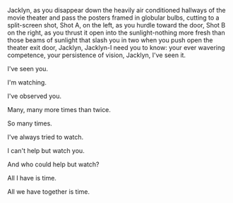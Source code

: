 Jacklyn, as you disappear down the heavily air conditioned hallways of the movie theater and pass the posters framed in globular bulbs, cutting to a split-screen shot, Shot A, on the left, as you hurdle toward the door, Shot B on the right, as you thrust it open into the sunlight-nothing more fresh than those beams of sunlight that slash you in two when you push open the theater exit door, Jacklyn, Jacklyn-I need you to know: your ever wavering competence, your persistence of vision, Jacklyn, I've seen it.

I've seen you.

I'm watching.

I've observed you.

Many, many more times than twice.

So many times.

I've always tried to watch.

I can't help but watch you.

And who could help but watch?

All I have is time.

All we have together is time.